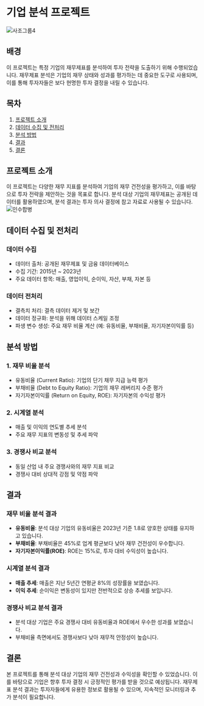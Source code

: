 # 기업 분석 프로젝트


![사조그룹4](https://github.com/user-attachments/assets/7411fbec-04a2-46c7-8974-db87f81696e7)




## 배경
이 프로젝트는 특정 기업의 재무제표를 분석하여 투자 전략을 도출하기 위해 수행되었습니다. 재무제표 분석은 기업의 재무 상태와 성과를 평가하는 데 중요한 도구로 사용되며, 이를 통해 투자자들은 보다 현명한 투자 결정을 내릴 수 있습니다.

## 목차
1. [프로젝트 소개](#프로젝트-소개)
2. [데이터 수집 및 전처리](#데이터-수집-및-전처리)
3. [분석 방법](#분석-방법)
4. [결과](#결과)
5. [결론](#결론)

## 프로젝트 소개
이 프로젝트는 다양한 재무 지표를 분석하여 기업의 재무 건전성을 평가하고, 이를 바탕으로 투자 전략을 제안하는 것을 목표로 합니다. 분석 대상 기업의 재무제표는 공개된 데이터를 활용하였으며, 분석 결과는 투자 의사 결정에 참고 자료로 사용될 수 있습니다.
![인수합병](https://github.com/user-attachments/assets/7fb8899a-80f1-44a0-a0d4-c06d7e0117b8)
## 데이터 수집 및 전처리
### 데이터 수집
- 데이터 출처: 공개된 재무제표 및 금융 데이터베이스
- 수집 기간: 2015년 ~ 2023년
- 주요 데이터 항목: 매출, 영업이익, 순이익, 자산, 부채, 자본 등

### 데이터 전처리
- 결측치 처리: 결측 데이터 제거 및 보간
- 데이터 정규화: 분석을 위해 데이터 스케일 조정
- 파생 변수 생성: 주요 재무 비율 계산 (예: 유동비율, 부채비율, 자기자본이익률 등)

## 분석 방법
### 1. 재무 비율 분석
- 유동비율 (Current Ratio): 기업의 단기 채무 지급 능력 평가
- 부채비율 (Debt to Equity Ratio): 기업의 재무 레버리지 수준 평가
- 자기자본이익률 (Return on Equity, ROE): 자기자본의 수익성 평가

### 2. 시계열 분석
- 매출 및 이익의 연도별 추세 분석
- 주요 재무 지표의 변동성 및 추세 파악

### 3. 경쟁사 비교 분석
- 동일 산업 내 주요 경쟁사와의 재무 지표 비교
- 경쟁사 대비 상대적 강점 및 약점 파악

## 결과
### 재무 비율 분석 결과
- **유동비율**: 분석 대상 기업의 유동비율은 2023년 기준 1.8로 양호한 상태를 유지하고 있습니다.
- **부채비율**: 부채비율은 45%로 업계 평균보다 낮아 재무 건전성이 우수합니다.
- **자기자본이익률(ROE)**: ROE는 15%로, 투자 대비 수익성이 높습니다.

### 시계열 분석 결과
- **매출 추세**: 매출은 지난 5년간 연평균 8%의 성장률을 보였습니다.
- **이익 추세**: 순이익은 변동성이 있지만 전반적으로 상승 추세를 보입니다.

### 경쟁사 비교 분석 결과
- 분석 대상 기업은 주요 경쟁사 대비 유동비율과 ROE에서 우수한 성과를 보였습니다.
- 부채비율 측면에서도 경쟁사보다 낮아 재무적 안정성이 높습니다.

## 결론
본 프로젝트를 통해 분석 대상 기업의 재무 건전성과 수익성을 확인할 수 있었습니다. 이를 바탕으로 기업은 향후 투자 결정 시 긍정적인 평가를 받을 것으로 예상됩니다. 재무제표 분석 결과는 투자자들에게 유용한 정보로 활용될 수 있으며, 지속적인 모니터링과 추가 분석이 필요합니다.







